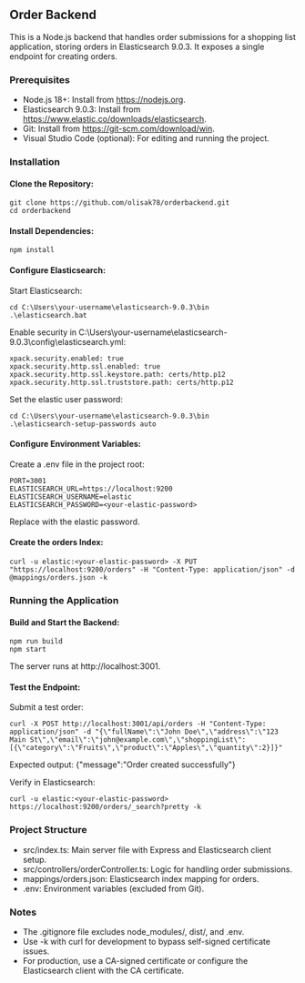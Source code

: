 ## Order Backend
This is a Node.js backend that handles order submissions for a shopping list application, storing orders in Elasticsearch 9.0.3. It exposes a single endpoint for creating orders.

### Prerequisites

- Node.js 18+: Install from https://nodejs.org.
- Elasticsearch 9.0.3: Install from https://www.elastic.co/downloads/elasticsearch.
- Git: Install from https://git-scm.com/download/win.
- Visual Studio Code (optional): For editing and running the project.

### Installation

#### Clone the Repository:
```
git clone https://github.com/olisak78/orderbackend.git
cd orderbackend
```

#### Install Dependencies:
```
npm install
```

#### Configure Elasticsearch:

Start Elasticsearch:
```
cd C:\Users\your-username\elasticsearch-9.0.3\bin
.\elasticsearch.bat
```

Enable security in C:\Users\your-username\elasticsearch-9.0.3\config\elasticsearch.yml:
```
xpack.security.enabled: true
xpack.security.http.ssl.enabled: true
xpack.security.http.ssl.keystore.path: certs/http.p12
xpack.security.http.ssl.truststore.path: certs/http.p12
```

Set the elastic user password:
```
cd C:\Users\your-username\elasticsearch-9.0.3\bin
.\elasticsearch-setup-passwords auto
```


#### Configure Environment Variables:

Create a .env file in the project root:
```
PORT=3001
ELASTICSEARCH_URL=https://localhost:9200
ELASTICSEARCH_USERNAME=elastic
ELASTICSEARCH_PASSWORD=<your-elastic-password>
```

Replace <your-elastic-password> with the elastic password.

#### Create the orders Index:
```
curl -u elastic:<your-elastic-password> -X PUT "https://localhost:9200/orders" -H "Content-Type: application/json" -d @mappings/orders.json -k
```


### Running the Application

#### Build and Start the Backend:
```
npm run build
npm start
```

The server runs at http://localhost:3001.

#### Test the Endpoint:

Submit a test order:
```
curl -X POST http://localhost:3001/api/orders -H "Content-Type: application/json" -d "{\"fullName\":\"John Doe\",\"address\":\"123 Main St\",\"email\":\"john@example.com\",\"shoppingList\":[{\"category\":\"Fruits\",\"product\":\"Apples\",\"quantity\":2}]}"
```

Expected output: {"message":"Order created successfully"}

Verify in Elasticsearch:
```
curl -u elastic:<your-elastic-password> https://localhost:9200/orders/_search?pretty -k
```

### Project Structure

- src/index.ts: Main server file with Express and Elasticsearch client setup.
- src/controllers/orderController.ts: Logic for handling order submissions.
- mappings/orders.json: Elasticsearch index mapping for orders.
- .env: Environment variables (excluded from Git).

### Notes

- The .gitignore file excludes node_modules/, dist/, and .env.
- Use -k with curl for development to bypass self-signed certificate issues.
- For production, use a CA-signed certificate or configure the Elasticsearch client with the CA certificate.
